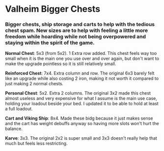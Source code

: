 # Valheim Bigger Chests

### Bigger chests, ship storage and carts to help with the tedious chest spam. New sizes are to help with feeling a little more freedom while hoarding while not being overpowered and staying within the spirit of the game.

**Normal Chest**: 5x3 (from 5x2). 1 Extra row added. This chest feels way too small when it is the main one you use over and over again, but don't want to make the upgrade pointless so it is still relatively small.

**Reinforced Chest**: 7x4. Extra column and row. The original 6x3 barely felt like an upgrade while also costing 2 iron, making it not worth it compared to just making 2 normal chests.

**Personal Chest**: 5x2. Extra 2 columns. The original 3x2 made this chest almost useless and very expensive for what I assume is the main use case, holding your loadout beside your bed. I updated it to be able to hold at least a full loadout. 

**Cart and Viking Ship**: 8x4. Made these bidg because it just makes sense and the cart has weight debuffs anyway so having more slots won't hurt the balance.

**Karve**: 3x3. The original 2x2 is super small and 3x3 doesn't really help that much but feels less restricting.

